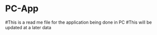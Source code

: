 # PC-App
#This is a read me file for the application being done in PC
#This will be updated at a later data
